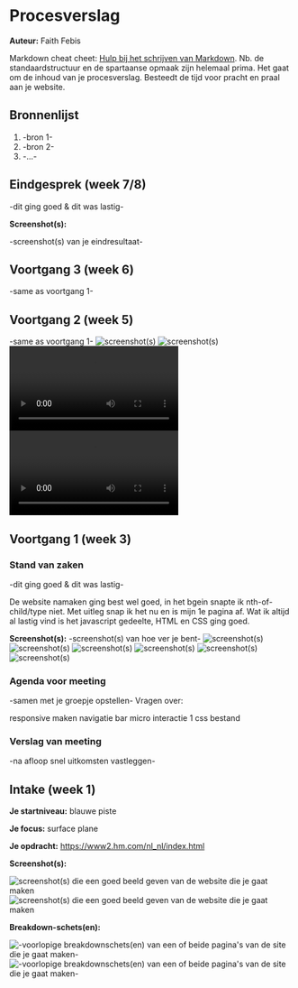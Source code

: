 # Procesverslag
**Auteur:** Faith Febis

Markdown cheat cheet: [Hulp bij het schrijven van Markdown](https://github.com/adam-p/markdown-here/wiki/Markdown-Cheatsheet). Nb. de standaardstructuur en de spartaanse opmaak zijn helemaal prima. Het gaat om de inhoud van je procesverslag. Besteedt de tijd voor pracht en praal aan je website.



## Bronnenlijst
1. -bron 1-
2. -bron 2-
3. -...-



## Eindgesprek (week 7/8)

-dit ging goed & dit was lastig-

**Screenshot(s):**

-screenshot(s) van je eindresultaat-



## Voortgang 3 (week 6)

-same as voortgang 1-



## Voortgang 2 (week 5)

-same as voortgang 1-
 ![screenshot(s) ](images/voortgang2.pagina1.jpg)
![screenshot(s) ](images/voortgang2.pagina2.jpg)
![screenshot(s) ](images/voortgang2.Animatie.Hartje.mp4)
![screenshot(s) ](images/voortgang2.Animatie.Kruisje.mp4)



## Voortgang 1 (week 3)

### Stand van zaken

-dit ging goed & dit was lastig-

De website namaken ging best wel goed, in het bgein snapte ik nth-of-child/type niet. Met uitleg snap ik het nu en is mijn 1e pagina af. 
Wat ik altijd al lastig vind is het javascript gedeelte, HTML en CSS ging goed.

**Screenshot(s):**
-screenshot(s) van hoe ver je bent-
![screenshot(s) ](images/voortgang1.screenshot1.png)
![screenshot(s) ](images/voortgang1.screenshot2.png)
![screenshot(s) ](images/voortgang1.screenshot3.png)
![screenshot(s) ](images/voortgang1.screenshot4.png)
![screenshot(s) ](images/voortgang1.screenshot5.png)
![screenshot(s) ](images/voortgang1.screenshot6.png)

### Agenda voor meeting

-samen met je groepje opstellen-
Vragen over:

responsive maken
navigatie bar
micro interactie
1 css bestand


### Verslag van meeting

-na afloop snel uitkomsten vastleggen-



## Intake (week 1)

**Je startniveau:** blauwe piste

**Je focus:** surface plane

**Je opdracht:** https://www2.hm.com/nl_nl/index.html

**Screenshot(s):**

![screenshot(s) die een goed beeld geven van de website die je gaat maken](images/screenshotHenm.jpg)
![screenshot(s) die een goed beeld geven van de website die je gaat maken](images/screenshotHenm1.jpg)

**Breakdown-schets(en):**

![-voorlopige breakdownschets(en) van een of beide pagina's van de site die je gaat maken-](images/breakdown.henm-01.svg)
![-voorlopige breakdownschets(en) van een of beide pagina's van de site die je gaat maken-](images/breakdown.henm-02.svg)

